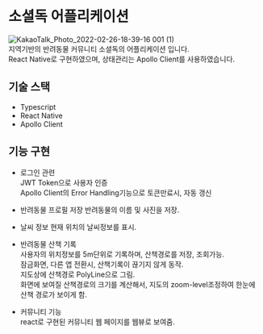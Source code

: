 # 소셜독 어플리케이션
![KakaoTalk_Photo_2022-02-26-18-39-16 001 (1)](https://user-images.githubusercontent.com/61589338/177762295-fccfefd1-f17e-4c54-b9a9-12c6162b7228.png)   
지역기반의 반려동물 커뮤니티 소셜독의 어플리케이션 입니다.  
React Native로 구현하였으며, 상태관리는 Apollo Client를 사용하였습니다.

## 기술 스택
 * Typescript
 * React Native
 * Apollo Client
 
## 기능 구현
 - 로그인 관련  
 JWT Token으로 사용자 인증  
 Apollo Client의 Error Handling기능으로 토큰만료시, 자동 갱신

 - 반려동물 프로필 저장
 반려동물의 이름 및 사진을 저장.

 - 날씨 정보
 현재 위치의 날씨정보를 표시.

 - 반려동물 산책 기록    
 사용자의 위치정보를 5m단위로 기록하며, 산책경로를 저장, 조회가능.  
 잠금화면, 다른 앱 전환시, 산책기록이 끊기지 않게 동작.  
 지도상에 산책경로 PolyLine으로 그림.  
 화면에 보여질 산책경로의 크기를 계산해서, 지도의 zoom-level조정하여 한눈에 산책 경로가 보이게 함.
  
 - 커뮤니티 기능  
 react로 구현된 커뮤니티 웹 페이지를 웹뷰로 보여줌.